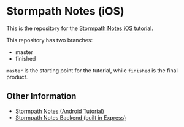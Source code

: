 # Stormpath Notes (iOS)

This is the repository for the [Stormpath Notes iOS tutorial](https://stormpath.com/blog/build-note-taking-app-swift-ios/).

This repository has two branches:

* master
* finished

`master` is the starting point for the tutorial, while `finished` is the final product. 

## Other Information

* [Stormpath Notes (Android Tutorial)](https://stormpath.com/blog/build-user-authentication-for-android-app/)
* [Stormpath Notes Backend (built in Express)](https://github.com/stormpath/stormpath-express-mobile-notes-example)
